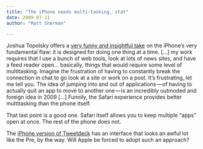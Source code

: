 ```yaml
---
title: "The iPhone needs multi-tasking, stat"
date: 2009-07-11
author: "Matt Sherman"

---
```


Joshua Topolsky offers a [very funny and insightful take](http://www.engadget.com/2009/07/10/editorial-taking-the-iphone-3gs-off-the-job-market/) on the iPhone’s very fundamental flaw: it is designed for doing one thing at a time.
[…] my work requires that I use a bunch of web tools, look at lots of news sites, and have a feed reader open… basically, things that would require some level of multitasking. Imagine the frustration of having to constantly break the connection in chat to go look at a site or work on a post. It’s frustrating, let me tell you. The idea of jumping into and out of applications — of having to actually quit an app to move to another one — is an incredibly outmoded and foreign idea in 2009 […] Funnily, the Safari experience provides better multitasking than the phone itself.

That last point is a good one. Safari itself allows you to keep multiple “apps” open at once. The rest of the phone does not.

The [iPhone version of Tweetdeck](http://tweetdeck.com/iphone/) has an interface that looks an awful lot like the Pre, by the way. Will Apple be forced to adopt such an approach?
